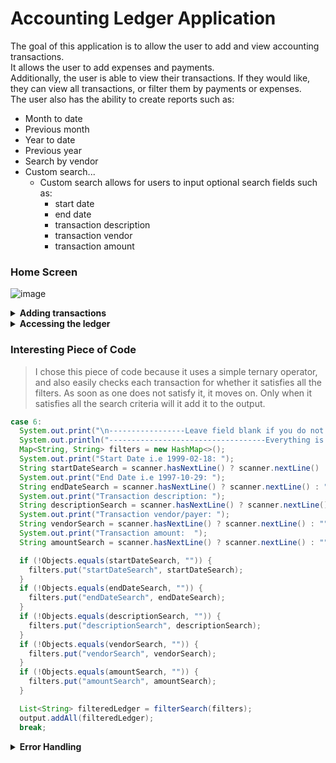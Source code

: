 # Accounting Ledger Application

The goal of this application is to allow the user to add and view accounting transactions.\
It allows the user to add expenses and payments.\
Additionally, the user is able to view their transactions. If they would like, they can view all transactions, or filter them by payments or expenses.\
The user also has the ability to create reports such as:
   *  Month to date
   *  Previous month
   *  Year to date
   *  Previous year
   *  Search by vendor
   *  Custom search...
       * Custom search allows for users to input optional search fields such as:
         * start date
         * end date
         * transaction description
         * transaction vendor
         * transaction amount

### Home Screen 

![image](https://github.com/sekwanaa/Accounting-Ledger-Application/assets/112197395/11df1bf6-0820-41d7-9772-8ae76f1ad1a8)

<details> 
  
  **<summary> Adding transactions </summary>**

### Adding Expenses

![image](https://github.com/sekwanaa/Accounting-Ledger-Application/assets/112197395/f1e935f5-e85a-4f7f-b174-46f141375c33)

### Adding Payments

![image](https://github.com/sekwanaa/Accounting-Ledger-Application/assets/112197395/6772f76a-89c4-4955-a5a4-da1b53eb9915)

</details>

<details>

 **<summary> Accessing the ledger </summary>**
  
### Main Screen

![image](https://github.com/sekwanaa/Accounting-Ledger-Application/assets/112197395/b4c0f24a-a792-40af-983d-4c0f3cca475e)


<details>

  **<summary>Showing Entries</summary>**

### All Entries

![image](https://github.com/sekwanaa/Accounting-Ledger-Application/assets/112197395/7dc15397-9eb9-453a-ad3b-2ba9fac5777d)

### Displaying Only Expenses

![image](https://github.com/sekwanaa/Accounting-Ledger-Application/assets/112197395/bcdf4ca0-dc7a-4071-9ca1-fcc19529d109)

### Displaying Only Payments

![image](https://github.com/sekwanaa/Accounting-Ledger-Application/assets/112197395/8f50fc1d-08cb-4f49-bee8-325cb5b31d4d)
  
</details>

<details>

  **<summary>Custom Reports</summary>**

### Custom Report Screen

![image](https://github.com/sekwanaa/Accounting-Ledger-Application/assets/112197395/338fe662-e99e-47c9-8af9-0cf319d90afe)

### Month to Date

![image](https://github.com/sekwanaa/Accounting-Ledger-Application/assets/112197395/cd1d34f1-d5cd-4a8f-bf57-be2cf0b70a2d)

### Previous Month

![image](https://github.com/sekwanaa/Accounting-Ledger-Application/assets/112197395/55110012-3f93-4bf6-8c9b-29ec82d34f40)

### Year to Date

![image](https://github.com/sekwanaa/Accounting-Ledger-Application/assets/112197395/e88a5769-e6d8-4397-9e9c-84360b0ebf66)

### Previous Year

![image](https://github.com/sekwanaa/Accounting-Ledger-Application/assets/112197395/e73aa50c-4a60-41e0-a864-93c205010aea)

### Search by Vendor

![image](https://github.com/sekwanaa/Accounting-Ledger-Application/assets/112197395/cd83343e-f84d-4e3f-af8c-b6893dfa77f0)

### Custom Search

![image](https://github.com/sekwanaa/Accounting-Ledger-Application/assets/112197395/91830bf4-cc79-42c1-8f7b-68bade55e3c1)
  
</details>

</details>

### Interesting Piece of Code

> I chose this piece of code because it uses a simple ternary operator, and also easily checks each transaction for whether it satisfies all the filters. As soon as one does not satisfy it, it moves on. Only when it satisfies all the search criteria will it add it to the output.

``` java
case 6:
  System.out.print("\n-----------------Leave field blank if you do not want to search with that filter-----------------\n");
  System.out.println("-----------------------------------Everything is optional----------------------------------------\n");
  Map<String, String> filters = new HashMap<>();
  System.out.print("Start Date i.e 1999-02-18: ");
  String startDateSearch = scanner.hasNextLine() ? scanner.nextLine() : "";
  System.out.print("End Date i.e 1997-10-29: ");
  String endDateSearch = scanner.hasNextLine() ? scanner.nextLine() : "";
  System.out.print("Transaction description: ");
  String descriptionSearch = scanner.hasNextLine() ? scanner.nextLine() : "";
  System.out.print("Transaction vendor/payer: ");
  String vendorSearch = scanner.hasNextLine() ? scanner.nextLine() : "";
  System.out.print("Transaction amount:  ");
  String amountSearch = scanner.hasNextLine() ? scanner.nextLine() : "";

  if (!Objects.equals(startDateSearch, "")) {
    filters.put("startDateSearch", startDateSearch);
  }
  if (!Objects.equals(endDateSearch, "")) {
    filters.put("endDateSearch", endDateSearch);
  }
  if (!Objects.equals(descriptionSearch, "")) {
    filters.put("descriptionSearch", descriptionSearch);
  }
  if (!Objects.equals(vendorSearch, "")) {
    filters.put("vendorSearch", vendorSearch);
  }
  if (!Objects.equals(amountSearch, "")) {
    filters.put("amountSearch", amountSearch);
  }

  List<String> filteredLedger = filterSearch(filters);
  output.addAll(filteredLedger);
  break;
```

<details>

  **<summary> Error Handling </summary>**

![image](https://github.com/sekwanaa/Accounting-Ledger-Application/assets/112197395/9a89b107-a713-45a2-90cc-e4e67e453e7b)

![image](https://github.com/sekwanaa/Accounting-Ledger-Application/assets/112197395/d3d68b08-2d42-444c-ac72-0d14df8c7210)

![image](https://github.com/sekwanaa/Accounting-Ledger-Application/assets/112197395/a270d3fa-d281-404c-9963-61228579a885)

  
</details>

